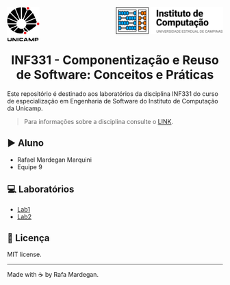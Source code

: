 <div id="header">
    <img src="img/unicamp.png" width=75px align="left" />
    <img src="img/ic.png" width=250px align="right" />
</div>
<br /><br /><br /><br />

<h1 align="center"> INF331 - Componentização e Reuso de Software: Conceitos e Práticas</h1>
Este repositório é destinado aos laboratórios da disciplina INF331 do curso de especialização em Engenharia de Software do Instituto de Computação da Unicamp.

> Para informações sobre a disciplina consulte o [LINK](https://ic.unicamp.br/wp-content/uploads/2019/10/INF-0331-Componentiza%C3%A7%C3%A3o-e-Reuso-de-Software-Conceitos-e-Pr%C3%A1ticas.pdf).


## :arrow_forward: Aluno
* Rafael Mardegan Marquini
* Equipe 9

## :computer: Laboratórios
* [Lab1](https://github.com/rmmarquini/engsoft-inf331-labs/tree/master/lab1)
* [Lab2](https://github.com/rmmarquini/engsoft-inf331-labs/tree/master/lab2)

## :memo: Licença
MIT license.

---
Made with :coffee: by Rafa Mardegan.



